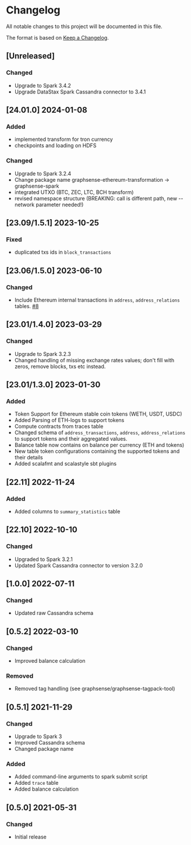 # Changelog
All notable changes to this project will be documented in this file.

The format is based on [Keep a Changelog](https://keepachangelog.com/en/1.0.0/).

## [Unreleased]
### Changed
- Upgrade to Spark 3.4.2
- Upgrade DataStax Spark Cassandra connector to 3.4.1

## [24.01.0] 2024-01-08
### Added
- implemented transform for tron currency
- checkpoints and loading on HDFS
### Changed
- Upgrade to Spark 3.2.4
- Change package name graphsense-ethereum-transformation -> graphsense-spark
- integrated UTXO (BTC, ZEC, LTC, BCH transform)
- revised namespace structure (BREAKING: call is different path, new --network parameter needed!)

## [23.09/1.5.1] 2023-10-25
### Fixed
- duplicated txs ids in `block_transactions`

## [23.06/1.5.0] 2023-06-10
### Changed
- Include Ethereum internal transactions in `address`, `address_relations` tables. [#8](https://github.com/graphsense/graphsense-ethereum-transformation/issues/8)

## [23.01/1.4.0] 2023-03-29
### Changed
- Upgrade to Spark 3.2.3
- Changed handling of missing exchange rates values; don't fill with zeros,
  remove blocks, txs etc instead.

## [23.01/1.3.0] 2023-01-30
### Added
- Token Support for Ethereum stable coin tokens (WETH, USDT, USDC)
- Added Parsing of ETH-logs to support tokens
- Compute contracts from traces table
- Changed schema of `address_transactions`, `address`, `address_relations` to support tokens and their aggregated values.
- Balance table now contains on balance per currency (ETH and tokens)
- New table token configurations containing the supported tokens and their details
- Added scalafmt and scalastyle sbt plugins

## [22.11] 2022-11-24
### Added
- Added columns to `summary_statistics` table

## [22.10] 2022-10-10
### Changed
- Upgraded to Spark 3.2.1
- Updated Spark Cassandra connector to version 3.2.0

## [1.0.0] 2022-07-11
### Changed
- Updated raw Cassandra schema

## [0.5.2] 2022-03-10
### Changed
- Improved balance calculation
### Removed
- Removed tag handling (see graphsense/graphsense-tagpack-tool)

## [0.5.1] 2021-11-29
### Changed
- Upgrade to Spark 3
- Improved Cassandra schema
- Changed package name

### Added
- Added command-line arguments to spark submit script
- Added `trace` table
- Added balance calculation

## [0.5.0] 2021-05-31
### Changed
- Initial release
